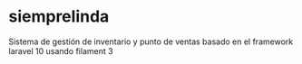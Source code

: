 # siemprelinda
Sistema de gestión de inventario y punto de ventas basado en el framework laravel 10 usando filament 3
